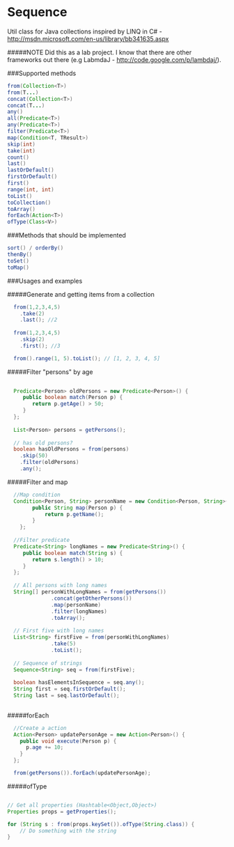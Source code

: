 Sequence
===============

Util class for Java collections inspired by LINQ in C# - http://msdn.microsoft.com/en-us/library/bb341635.aspx

#####NOTE
Did this as a lab project. 
I know that there are other frameworks out there (e.g LabmdaJ - http://code.google.com/p/lambdaj/).

###Supported methods
```java
from(Collection<T>)
from(T...)
concat(Collection<T>)
concat(T...)
any()
all(Predicate<T>)
any(Predicate<T>)
filter(Predicate<T>)
map(Condition<T, TResult>)
skip(int)
take(int)
count()
last()
lastOrDefault()
firstOrDefault()
first()
range(int, int)
toList()
toCollection()
toArray()
forEach(Action<T>)
ofType(Class<V>)
```
###Methods that should be implemented
```java
sort() / orderBy()
thenBy()
toSet()
toMap()
```
###Usages and examples


#####Generate and getting items from a collection
```java
  from(1,2,3,4,5)
    .take(2)
    .last(); //2 
    
  from(1,2,3,4,5)
    .skip(2)
    .first(); //3

  from().range(1, 5).toList(); // [1, 2, 3, 4, 5]
```
#####Filter "persons" by age
```java
  
  Predicate<Person> oldPersons = new Predicate<Person>() {
     public boolean match(Person p) {
        return p.getAge() > 50;
     }
  };
  
  List<Person> persons = getPersons();
  
  // has old persons?  
  boolean hasOldPersons = from(persons)
    .skip(50)
    .filter(oldPersons)
    .any();
```

#####Filter and map
```java
  //Map condition
  Condition<Person, String> personName = new Condition<Person, String>() {  	
		public String map(Person p) {
			return p.getName();
		}						
	};
  
  //Filter predicate
  Predicate<String> longNames = new Predicate<String>() {
     public boolean match(String s) {
        return s.length() > 10;
     }
  };
  
  // All persons with long names
  String[] personWithLongNames = from(getPersons())
              .concat(getOtherPersons())
              .map(personName)
              .filter(longNames)
              .toArray();
              
  // First five with long names         
  List<String> firstFive = from(personWithLongNames)
              .take(5)
              .toList();
                
  // Sequence of strings
  Sequence<String> seq = from(firstFive);
  
  boolean hasElementsInSequence = seq.any();  
  String first = seq.firstOrDefault();
  String last = seq.lastOrDefault();
  
```
#####forEach
```java
  //Create a action
  Action<Person> updatePersonAge = new Action<Person>() {    
    public void execute(Person p) {
      p.age += 10;
    }           
  };

  from(getPersons()).forEach(updatePersonAge);
```
#####ofType
```java

// Get all properties (Hashtable<Object,Object>)
Properties props = getProperties();

for (String s : from(props.keySet()).ofType(String.class)) {
    // Do something with the string
}
```